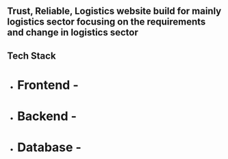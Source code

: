 ## Trust, Reliable, Logistics website build for mainly logistics sector focusing on the requirements and change in logistics sector

## Tech Stack
- # Frontend -
- # Backend -
- # Database -
